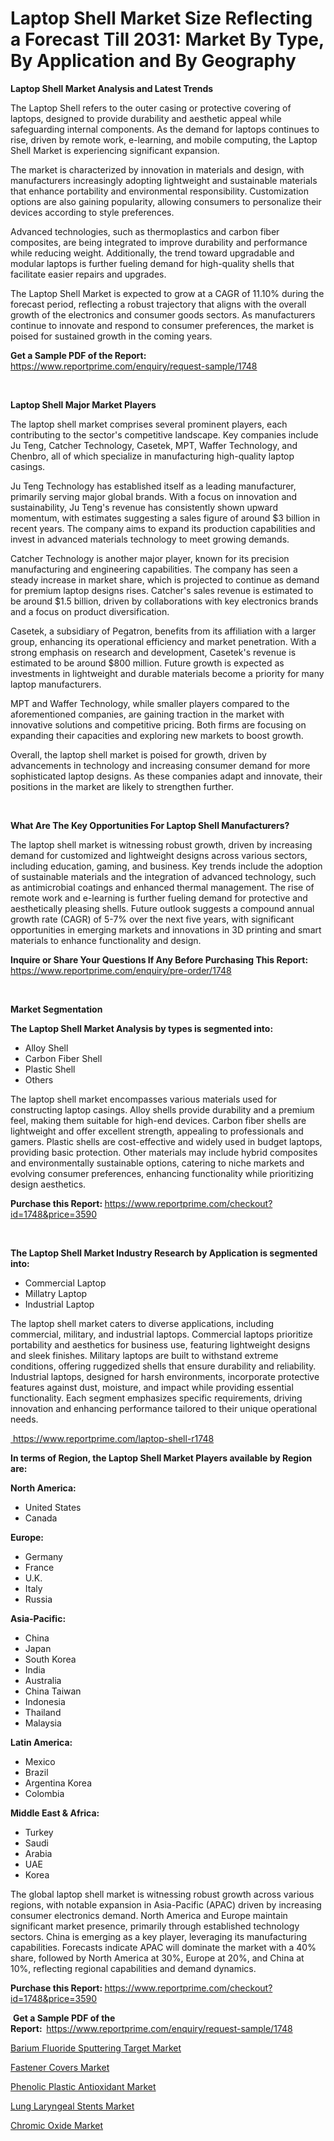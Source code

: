 <p><h1>Laptop Shell Market Size Reflecting a Forecast Till 2031: Market By Type, By Application and By Geography</h1></p><p><strong>Laptop Shell Market Analysis and Latest Trends</strong></p>
<p><p>The Laptop Shell refers to the outer casing or protective covering of laptops, designed to provide durability and aesthetic appeal while safeguarding internal components. As the demand for laptops continues to rise, driven by remote work, e-learning, and mobile computing, the Laptop Shell Market is experiencing significant expansion. </p><p>The market is characterized by innovation in materials and design, with manufacturers increasingly adopting lightweight and sustainable materials that enhance portability and environmental responsibility. Customization options are also gaining popularity, allowing consumers to personalize their devices according to style preferences.</p><p>Advanced technologies, such as thermoplastics and carbon fiber composites, are being integrated to improve durability and performance while reducing weight. Additionally, the trend toward upgradable and modular laptops is further fueling demand for high-quality shells that facilitate easier repairs and upgrades.</p><p>The Laptop Shell Market is expected to grow at a CAGR of 11.10% during the forecast period, reflecting a robust trajectory that aligns with the overall growth of the electronics and consumer goods sectors. As manufacturers continue to innovate and respond to consumer preferences, the market is poised for sustained growth in the coming years.</p></p>
<p><strong>Get a Sample PDF of the Report:&nbsp;</strong> <a href="https://www.reportprime.com/enquiry/request-sample/1748">https://www.reportprime.com/enquiry/request-sample/1748</a></p>
<p>&nbsp;</p>
<p><strong>Laptop Shell Major Market Players</strong></p>
<p><p>The laptop shell market comprises several prominent players, each contributing to the sector's competitive landscape. Key companies include Ju Teng, Catcher Technology, Casetek, MPT, Waffer Technology, and Chenbro, all of which specialize in manufacturing high-quality laptop casings.</p><p>Ju Teng Technology has established itself as a leading manufacturer, primarily serving major global brands. With a focus on innovation and sustainability, Ju Teng's revenue has consistently shown upward momentum, with estimates suggesting a sales figure of around $3 billion in recent years. The company aims to expand its production capabilities and invest in advanced materials technology to meet growing demands.</p><p>Catcher Technology is another major player, known for its precision manufacturing and engineering capabilities. The company has seen a steady increase in market share, which is projected to continue as demand for premium laptop designs rises. Catcher's sales revenue is estimated to be around $1.5 billion, driven by collaborations with key electronics brands and a focus on product diversification.</p><p>Casetek, a subsidiary of Pegatron, benefits from its affiliation with a larger group, enhancing its operational efficiency and market penetration. With a strong emphasis on research and development, Casetek's revenue is estimated to be around $800 million. Future growth is expected as investments in lightweight and durable materials become a priority for many laptop manufacturers.</p><p>MPT and Waffer Technology, while smaller players compared to the aforementioned companies, are gaining traction in the market with innovative solutions and competitive pricing. Both firms are focusing on expanding their capacities and exploring new markets to boost growth.</p><p>Overall, the laptop shell market is poised for growth, driven by advancements in technology and increasing consumer demand for more sophisticated laptop designs. As these companies adapt and innovate, their positions in the market are likely to strengthen further.</p></p>
<p>&nbsp;</p>
<p><strong>What Are The Key Opportunities For Laptop Shell Manufacturers?</strong></p>
<p><p>The laptop shell market is witnessing robust growth, driven by increasing demand for customized and lightweight designs across various sectors, including education, gaming, and business. Key trends include the adoption of sustainable materials and the integration of advanced technology, such as antimicrobial coatings and enhanced thermal management. The rise of remote work and e-learning is further fueling demand for protective and aesthetically pleasing shells. Future outlook suggests a compound annual growth rate (CAGR) of 5-7% over the next five years, with significant opportunities in emerging markets and innovations in 3D printing and smart materials to enhance functionality and design.</p></p>
<p><strong>Inquire or Share Your Questions If Any Before Purchasing This Report:</strong> <a href="https://www.reportprime.com/enquiry/pre-order/1748">https://www.reportprime.com/enquiry/pre-order/1748</a></p>
<p>&nbsp;</p>
<p><strong>Market Segmentation</strong></p>
<p><strong>The Laptop Shell Market Analysis by types is segmented into:</strong></p>
<p><ul><li>Alloy Shell</li><li>Carbon Fiber Shell</li><li>Plastic Shell</li><li>Others</li></ul></p>
<p><p>The laptop shell market encompasses various materials used for constructing laptop casings. Alloy shells provide durability and a premium feel, making them suitable for high-end devices. Carbon fiber shells are lightweight and offer excellent strength, appealing to professionals and gamers. Plastic shells are cost-effective and widely used in budget laptops, providing basic protection. Other materials may include hybrid composites and environmentally sustainable options, catering to niche markets and evolving consumer preferences, enhancing functionality while prioritizing design aesthetics.</p></p>
<p><strong>Purchase this Report:&nbsp;</strong><a href="https://www.reportprime.com/checkout?id=1748&price=3590">https://www.reportprime.com/checkout?id=1748&price=3590</a></p>
<p>&nbsp;</p>
<p><strong>The Laptop Shell Market Industry Research by Application is segmented into:</strong></p>
<p><ul><li>Commercial Laptop</li><li>Millatry Laptop</li><li>Industrial Laptop</li></ul></p>
<p><p>The laptop shell market caters to diverse applications, including commercial, military, and industrial laptops. Commercial laptops prioritize portability and aesthetics for business use, featuring lightweight designs and sleek finishes. Military laptops are built to withstand extreme conditions, offering ruggedized shells that ensure durability and reliability. Industrial laptops, designed for harsh environments, incorporate protective features against dust, moisture, and impact while providing essential functionality. Each segment emphasizes specific requirements, driving innovation and enhancing performance tailored to their unique operational needs.</p></p>
<p><a href="https://www.reportprime.com/laptop-shell-r1748">&nbsp;https://www.reportprime.com/laptop-shell-r1748</a></p>
<p><strong>In terms of Region, the Laptop Shell Market Players available by Region are:</strong></p>
<p>
    <p> <strong> North America: </strong>
        <ul>
            <li>United States</li>
            <li>Canada</li>
        </ul>
        </p> 
    <p> <strong> Europe: </strong>
        <ul>
            <li>Germany</li>
            <li>France</li>
            <li>U.K.</li>
            <li>Italy</li>
            <li>Russia</li>
        </ul>
        </p> 
    <p> <strong> Asia-Pacific: </strong>
        <ul>
            <li>China</li>
            <li>Japan</li>
            <li>South Korea</li>
            <li>India</li>
            <li>Australia</li>
            <li>China Taiwan</li>
            <li>Indonesia</li>
            <li>Thailand</li>
            <li>Malaysia</li>
        </ul>
        </p> 
    <p> <strong> Latin America: </strong>
        <ul>
            <li>Mexico</li>
            <li>Brazil</li>
            <li>Argentina Korea</li>
            <li>Colombia</li>
        </ul>
        </p> 
    <p> <strong> Middle East & Africa: </strong>
        <ul>
            <li>Turkey</li>
            <li>Saudi</li>
            <li>Arabia</li>
            <li>UAE</li>
            <li>Korea</li>
        </ul>
    </p>
    </p>
<p><p>The global laptop shell market is witnessing robust growth across various regions, with notable expansion in Asia-Pacific (APAC) driven by increasing consumer electronics demand. North America and Europe maintain significant market presence, primarily through established technology sectors. China is emerging as a key player, leveraging its manufacturing capabilities. Forecasts indicate APAC will dominate the market with a 40% share, followed by North America at 30%, Europe at 20%, and China at 10%, reflecting regional capabilities and demand dynamics.</p></p>
<p><strong>Purchase this Report: </strong><a href="https://www.reportprime.com/checkout?id=1748&price=3590">https://www.reportprime.com/checkout?id=1748&price=3590</a></p>
<p>&nbsp;<strong>Get a Sample PDF of the Report:&nbsp;&nbsp;</strong><a href="https://www.reportprime.com/enquiry/request-sample/1748">https://www.reportprime.com/enquiry/request-sample/1748</a></p>
<p><strong></strong></p>
<p><p><a href="https://medium.com/@alishaseffanie64/barium-fluoride-sputtering-target-market-investigation-industry-evolution-and-forecast-till-2031-7205fc1265db">Barium Fluoride Sputtering Target Market</a></p><p><a href="https://www.linkedin.com/pulse/global-fastener-covers-industry-analysis-report-market-1epsf?trackingId=9m7GjBl8TDqZ6Bkno3tUXA%3D%3D">Fastener Covers Market</a></p><p><a href="https://issuu.com/reportprime-2/docs/phenolic-plastic-antioxidant-market_2a28985dc24bbc">Phenolic Plastic Antioxidant Market</a></p><p><a href="https://issuu.com/reportprime-2/docs/lung-laryngeal-stents-market-size-2_861bcc686294b0">Lung Laryngeal Stents Market</a></p><p><a href="https://www.linkedin.com/pulse/chromic-oxide-market-industry-landscape-growth-trajectories-9ilhf?trackingId=P8t2uuLrTTO0j6ERgkf8XA%3D%3D">Chromic Oxide Market</a></p></p>